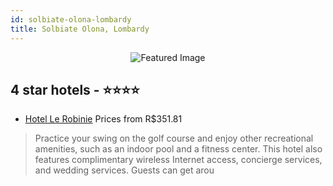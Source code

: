 ```yaml
---
id: solbiate-olona-lombardy
title: Solbiate Olona, Lombardy
---
```


<center><img src="https://i.travelapi.com/hotels/4000000/3440000/3433900/3433832/115c2c48_z.jpg" alt="Featured Image" /></center>


##  4 star hotels - ⭐️⭐️⭐️⭐️

-    [Hotel Le Robinie](https://us.hurb.com/hotels/solbiate-olona/hotel-le-robinie-JNP-JP758389?cmp=18055) Prices from R$351.81
   > Practice your swing on the golf course and enjoy other recreational amenities, such as an indoor pool and a fitness center. This hotel also features complimentary wireless Internet access, concierge services, and wedding services. Guests can get arou
